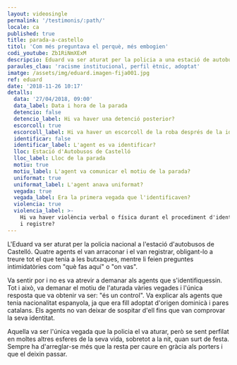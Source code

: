 ```yaml
---
layout: videosingle
permalink: '/testimonis/:path/'
locale: ca
published: true
title: parada-a-castello
titol: 'Com més preguntava el perquè, més embogien'
codi_youtube: Zb1RiNmXExM
descripcio: Eduard va ser aturat per la policia a una estació de autobusos
paraules_clau: 'racisme institucional, perfil ètnic, adoptat'
imatge: /assets/img/eduard.imagen-fija001.jpg
ref: eduard
date: '2018-11-26 10:17'
detalls:
  data: '27/04/2018, 09:00'
  data_label: Data i hora de la parada
  detencio: false
  detencio_label: Hi va haver una detenció posterior?
  escorcoll: true
  escorcoll_label: Hi va haver un escorcoll de la roba després de la identificació?
  identificar: false
  identificar_label: L'agent es va identificar?
  lloc: Estació d'Autobusos de Castelló
  lloc_label: Lloc de la parada
  motiu: true
  motiu_label: L'agent va comunicar el motiu de la parada?
  uniformat: true
  uniformat_label: L'agent anava uniformat?
  vegada: true
  vegada_label: Era la primera vegada que l'identificaven?
  violencia: true
  violencia_label: >-
    Hi va haver violència verbal o física durant el procediment d'identificació
    i registre?
---
```

L'Eduard va ser aturat per la policia nacional a l'estació d'autobusos de Castelló. Quatre agents el van arraconar i el van registrar, obligant-lo a treure tot el que tenia a les butxaques, mentre li feien preguntes intimidatòries com "què fas aquí" o "on vas". 

Va sentir por i no es va atrevir a demanar als agents que s'identifiquessin. Tot i això, va demanar el motiu de l'aturada vàries vegades i l'única resposta que va obtenir va ser: "és un control". Va explicar als agents que tenia nacionalitat espanyola, ja que era fill adoptat d'origen dominicà i pares catalans. Els agents no van deixar de sospitar d'ell fins que van comprovar la seva identitat. 

Aquella va ser l'única vegada que la policia el va aturar, però se sent perfilat en moltes altres esferes de la seva vida, sobretot a la nit, quan surt de festa. Sempre ha d'arreglar-se més que la resta per caure en gràcia als porters i que el deixin passar.
